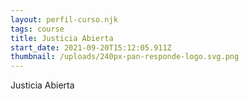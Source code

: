 ```yaml
---
layout: perfil-curso.njk
tags: course
title: Justicia Abierta
start_date: 2021-09-20T15:12:05.911Z
thumbnail: /uploads/240px-pan-responde-logo.svg.png
---
```

Justicia Abierta